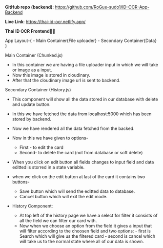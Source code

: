 **GitHub repo (backend)**: https://github.com/RoGue-sudo1/ID-OCR-App-Backend


**Live Link**: https://thai-id-ocr.netlify.app/

**Thai ID OCR Frontend🚀🚀**


App Layout-{
    - Main Container{File uploader}
    - Secondary Container{Data}
}

Main Container (Chunked.js)
 - In this container we are having a file uploader input in which we will take or image as a input.
 - Now this image is stored in cloudinary.
 - After that the cloudinary image url is sent to backend.

Secondary Container (History.js)
 - This component will show all the data stored in our database with delete and update button.
 - In this we have fetched the data from localhost:5000 which has been stored by backend.
 - Now  we have rendered all the data fetched from the backed.
 - Now in this we have given to options-
   - First - to edit the card
   - Second- to delete the card (not from database or soft delete)
- When you click on edit button all fields changes to input field and data editted is storred in a state variable.
- when we click on the edit button at last of the card it contains two buttons-
  - Save button which will send the editted data to database.
  - Cancel button which will exit the edit mode.

- History Component:
  - At top left of the history page we have a select for filter it consists of all the field we can filter our card with.
  - Now when we choose an option from the field it gives a input that will filter according to the choosen field and two options:
                            - first is Search which will give us the filtered card
                            - second is cancel which will take us to the normal state where all of our data is shown.

